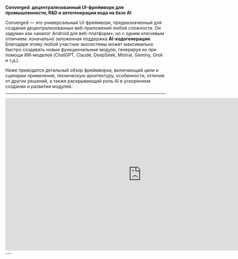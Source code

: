 **Converged: децентрализованный UI-фреймворк для промышленности, R&D и автогенерации кода на базе AI**

Converged — это универсальный UI-фреймворк, предназначенный для создания децентрализованных веб-приложений любой сложности. Он задуман как «аналог Android для веб-платформ», но с одним ключевым отличием: изначально заложенная поддержка **AI-кодогенерации**. Благодаря этому любой участник экосистемы может максимально быстро создавать новые функциональные модули, генерируя их при помощи ИИ-моделей (ChatGPT, Claude, DeepSeek, Mistral, Geminy, Grok и т.д.).

Ниже приводится детальный обзор фреймворка, включающий цели и сценарии применения, техническую архитектуру, особенности, отличия от других решений, а также раскрывающий роль AI в ускоренном создании и развитии модулей.

---
<iframe width="854" height="480" src="https://www.youtube.com/embed/lNMXrEHuQlI" frameborder="0" allowfullscreen></iframe>
---